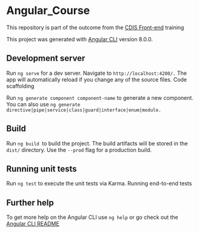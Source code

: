 # Angular_Course

This repository is part of the outcome from the [CDIS Front-end](https://github.com/pedro-deleon/angular-capacitacion-online) training

This project was generated with [Angular CLI](https://github.com/angular/angular-cli) version 8.0.0.

## Development server

Run ```ng serve``` for a dev server. Navigate to ```http://localhost:4200/.``` The app will automatically reload if you change any of the source files.
Code scaffolding

Run ```ng generate component component-name``` to generate a new component. You can also use ```ng generate directive|pipe|service|class|guard|interface|enum|module.```

## Build

Run ```ng build ```to build the project. The build artifacts will be stored in the ```dist/``` directory. Use the ```--prod``` flag for a production build.

## Running unit tests

Run ```ng test``` to execute the unit tests via Karma.
Running end-to-end tests

## Further help

To get more help on the Angular CLI use ```ng help``` or go check out the
[Angular CLI README](https://github.com/angular/angular-cli/blob/master/README.md)


